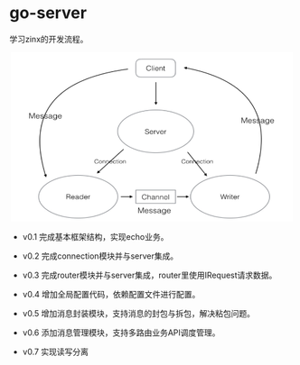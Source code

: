 # go-server

学习zinx的开发流程。

<div align="center">
	<img src=".github/framework.png" alt="framework" width="500" height="300">
</div>

- v0.1 完成基本框架结构，实现echo业务。

- v0.2 完成connection模块并与server集成。

- v0.3 完成router模块并与server集成，router里使用IRequest请求数据。

- v0.4 增加全局配置代码，依赖配置文件进行配置。

- v0.5 增加消息封装模块，支持消息的封包与拆包，解决粘包问题。

- v0.6 添加消息管理模块，支持多路由业务API调度管理。

- v0.7 实现读写分离
